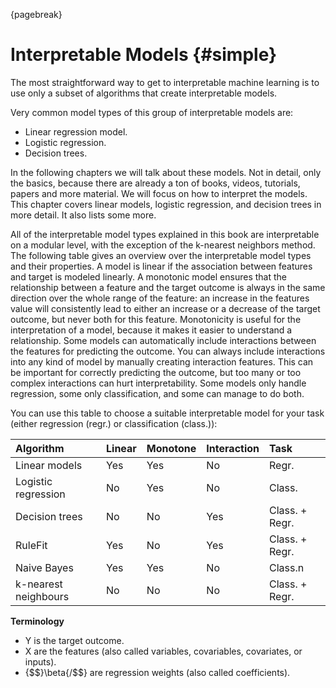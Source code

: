 
{pagebreak}

# Interpretable Models {#simple}
The most straightforward way to get to interpretable machine learning is to use only a subset of algorithms that create interpretable models.

Very common model types of this group of interpretable models are:

* Linear regression model.
* Logistic regression.
* Decision trees.

In the following chapters  we will talk about these models.
Not in detail, only the basics, because there are already a ton of books, videos, tutorials, papers and more material.
We will focus on how to interpret the models.
This chapter covers linear models, logistic regression, and decision trees in more detail. It also lists some more.

All of the interpretable model types explained in this book are interpretable on a modular level, with the exception of the k-nearest neighbors method.
The following table gives an overview over the interpretable model types and their properties.
A model is linear if the association between features and target is modeled linearly.
A monotonic model ensures that the relationship between a feature and the target outcome is always in the same direction over the whole range of the feature:
an increase in the features value will consistently lead to either an increase or a decrease of the target outcome, but never both for this feature.
Monotonicity is useful for the interpretation of a model, because it makes it easier to understand a relationship.
Some models can automatically include interactions between the features for predicting the outcome.
You can always include interactions into any kind of model by manually creating interaction features.
This can be important for correctly predicting the outcome, but too many or too complex interactions can hurt interpretability.
Some models only handle regression, some only classification, and some can manage to do both.

You can use this table to choose a suitable interpretable model for your task (either regression (regr.) or classification (class.)):

| Algorithm |Linear |Monotone|Interaction|Task|
|:--------------|:----|:----|:------|:--------|
| Linear models | Yes | Yes | No | Regr. |
| Logistic regression | No | Yes | No | Class. |
| Decision trees | No | No | Yes | Class. + Regr. |
| RuleFit| Yes | No | Yes| Class. + Regr.|
| Naive Bayes | Yes | Yes | No | Class.n |
| k-nearest neighbours | No | No | No | Class. + Regr.|

**Terminology**

- Y is the target outcome.
- X are the features (also called variables, covariables, covariates, or inputs).
- {$$}\beta{/$$} are regression weights (also called coefficients).
